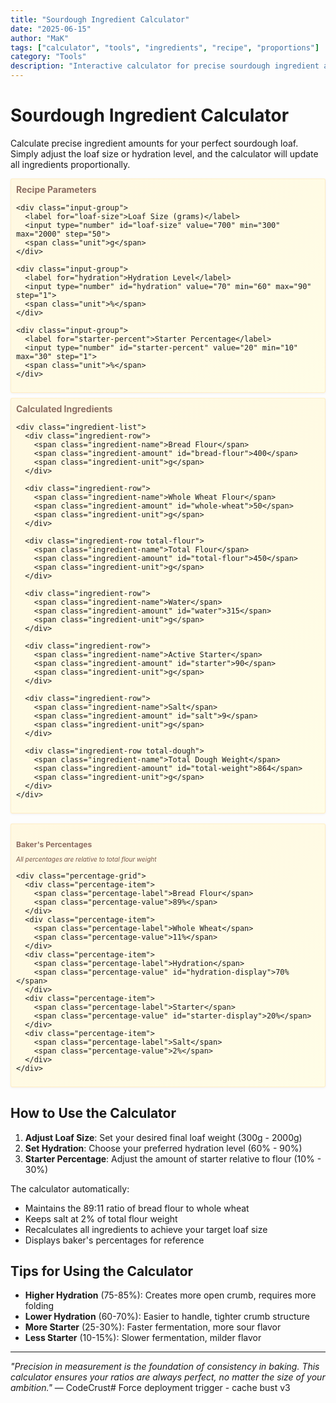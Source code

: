 ```yaml
---
title: "Sourdough Ingredient Calculator"
date: "2025-06-15"
author: "MaK"
tags: ["calculator", "tools", "ingredients", "recipe", "proportions"]
category: "Tools"
description: "Interactive calculator for precise sourdough ingredient amounts based on loaf size and hydration"
---
```


# Sourdough Ingredient Calculator

Calculate precise ingredient amounts for your perfect sourdough loaf. Simply adjust the loaf size or hydration level, and the calculator will update all ingredients proportionally.

<div class="calculator-container">
  <div class="calculator-card">
    <h2>Recipe Parameters</h2>
    
    <div class="input-group">
      <label for="loaf-size">Loaf Size (grams)</label>
      <input type="number" id="loaf-size" value="700" min="300" max="2000" step="50">
      <span class="unit">g</span>
    </div>
    
    <div class="input-group">
      <label for="hydration">Hydration Level</label>
      <input type="number" id="hydration" value="70" min="60" max="90" step="1">
      <span class="unit">%</span>
    </div>
    
    <div class="input-group">
      <label for="starter-percent">Starter Percentage</label>
      <input type="number" id="starter-percent" value="20" min="10" max="30" step="1">
      <span class="unit">%</span>
    </div>
  </div>
  
  <div class="results-card">
    <h2>Calculated Ingredients</h2>
    
    <div class="ingredient-list">
      <div class="ingredient-row">
        <span class="ingredient-name">Bread Flour</span>
        <span class="ingredient-amount" id="bread-flour">400</span>
        <span class="ingredient-unit">g</span>
      </div>
      
      <div class="ingredient-row">
        <span class="ingredient-name">Whole Wheat Flour</span>
        <span class="ingredient-amount" id="whole-wheat">50</span>
        <span class="ingredient-unit">g</span>
      </div>
      
      <div class="ingredient-row total-flour">
        <span class="ingredient-name">Total Flour</span>
        <span class="ingredient-amount" id="total-flour">450</span>
        <span class="ingredient-unit">g</span>
      </div>
      
      <div class="ingredient-row">
        <span class="ingredient-name">Water</span>
        <span class="ingredient-amount" id="water">315</span>
        <span class="ingredient-unit">g</span>
      </div>
      
      <div class="ingredient-row">
        <span class="ingredient-name">Active Starter</span>
        <span class="ingredient-amount" id="starter">90</span>
        <span class="ingredient-unit">g</span>
      </div>
      
      <div class="ingredient-row">
        <span class="ingredient-name">Salt</span>
        <span class="ingredient-amount" id="salt">9</span>
        <span class="ingredient-unit">g</span>
      </div>
      
      <div class="ingredient-row total-dough">
        <span class="ingredient-name">Total Dough Weight</span>
        <span class="ingredient-amount" id="total-weight">864</span>
        <span class="ingredient-unit">g</span>
      </div>
    </div>
  </div>
  
  <div class="baker-percentages">
    <h3>Baker's Percentages</h3>
    <p class="percentage-info">All percentages are relative to total flour weight</p>
    
    <div class="percentage-grid">
      <div class="percentage-item">
        <span class="percentage-label">Bread Flour</span>
        <span class="percentage-value">89%</span>
      </div>
      <div class="percentage-item">
        <span class="percentage-label">Whole Wheat</span>
        <span class="percentage-value">11%</span>
      </div>
      <div class="percentage-item">
        <span class="percentage-label">Hydration</span>
        <span class="percentage-value" id="hydration-display">70%</span>
      </div>
      <div class="percentage-item">
        <span class="percentage-label">Starter</span>
        <span class="percentage-value" id="starter-display">20%</span>
      </div>
      <div class="percentage-item">
        <span class="percentage-label">Salt</span>
        <span class="percentage-value">2%</span>
      </div>
    </div>
  </div>
</div>

<script>
// Sourdough Calculator Logic
(function() {
  // Get input elements
  const loafSizeInput = document.getElementById('loaf-size');
  const hydrationInput = document.getElementById('hydration');
  const starterPercentInput = document.getElementById('starter-percent');
  
  // Get output elements
  const breadFlourEl = document.getElementById('bread-flour');
  const wholeWheatEl = document.getElementById('whole-wheat');
  const totalFlourEl = document.getElementById('total-flour');
  const waterEl = document.getElementById('water');
  const starterEl = document.getElementById('starter');
  const saltEl = document.getElementById('salt');
  const totalWeightEl = document.getElementById('total-weight');
  const hydrationDisplayEl = document.getElementById('hydration-display');
  const starterDisplayEl = document.getElementById('starter-display');
  
  // Constants
  const BREAD_FLOUR_RATIO = 0.89; // 89% of total flour
  const WHOLE_WHEAT_RATIO = 0.11; // 11% of total flour
  const SALT_PERCENTAGE = 0.02; // 2% of flour weight
  
  function calculateIngredients() {
    const targetLoafSize = parseFloat(loafSizeInput.value);
    const hydrationPercent = parseFloat(hydrationInput.value) / 100;
    const starterPercent = parseFloat(starterPercentInput.value) / 100;
    
    // Back-calculate flour amount from target loaf size
    // Total = Flour + Water + Starter + Salt
    // Total = Flour + (Flour * Hydration) + (Flour * StarterPercent) + (Flour * 0.02)
    // Total = Flour * (1 + Hydration + StarterPercent + 0.02)
    const totalFlour = targetLoafSize / (1 + hydrationPercent + starterPercent + SALT_PERCENTAGE);
    
    // Calculate individual ingredients
    const breadFlour = Math.round(totalFlour * BREAD_FLOUR_RATIO);
    const wholeWheat = Math.round(totalFlour * WHOLE_WHEAT_RATIO);
    const actualTotalFlour = breadFlour + wholeWheat;
    const water = Math.round(actualTotalFlour * hydrationPercent);
    const starter = Math.round(actualTotalFlour * starterPercent);
    const salt = Math.round(actualTotalFlour * SALT_PERCENTAGE);
    const totalWeight = actualTotalFlour + water + starter + salt;
    
    // Update display
    breadFlourEl.textContent = breadFlour;
    wholeWheatEl.textContent = wholeWheat;
    totalFlourEl.textContent = actualTotalFlour;
    waterEl.textContent = water;
    starterEl.textContent = starter;
    saltEl.textContent = salt;
    totalWeightEl.textContent = totalWeight;
    hydrationDisplayEl.textContent = hydrationInput.value + '%';
    starterDisplayEl.textContent = starterPercentInput.value + '%';
  }
  
  // Add event listeners
  loafSizeInput.addEventListener('input', calculateIngredients);
  hydrationInput.addEventListener('input', calculateIngredients);
  starterPercentInput.addEventListener('input', calculateIngredients);
  
  // Initial calculation
  calculateIngredients();
})();
</script>

<style>
.calculator-container {
  display: grid;
  gap: 0.5rem;
  margin: 0.5rem 0;
}

.calculator-card, .results-card, .baker-percentages {
  background: linear-gradient(135deg, #fff8e1 0%, #fffde7 100%);
  border-radius: 3px;
  padding: 0.5rem;
  box-shadow: 0 1px 3px rgba(141, 110, 99, 0.1);
  border: 1px solid rgba(255, 183, 77, 0.2);
}

.calculator-card h2, .results-card h2 {
  color: #8d6e63;
  margin-top: 0;
  margin-bottom: 0.375rem;
  font-size: 0.875rem;
}

.input-group {
  margin-bottom: 0.375rem;
  display: grid;
  grid-template-columns: 1fr 95px auto;
  align-items: center;
  gap: 0.25rem;
}

.input-group label {
  font-weight: 600;
  color: #5d4037;
  font-size: 0.75rem;
}

.input-group input {
  padding: 0.1875rem 0.25rem;
  border: 1px solid #ffb74d;
  border-radius: 2px;
  font-size: 0.7rem;
  font-weight: 600;
  text-align: center;
  width: 75px;
  transition: all 0.3s ease;
}

.input-group input:focus {
  outline: none;
  border-color: #8d6e63;
  box-shadow: 0 0 0 3px rgba(141, 110, 99, 0.1);
}

.unit {
  font-weight: 600;
  color: #8d6e63;
  font-size: 0.7rem;
}

.ingredient-list {
  display: flex;
  flex-direction: column;
  gap: 0.1875rem;
}

.ingredient-row {
  display: grid;
  grid-template-columns: 1fr auto auto;
  align-items: center;
  padding: 0.1875rem;
  background: rgba(255, 255, 255, 0.7);
  border-radius: 2px;
  transition: background 0.2s ease;
}

.ingredient-row:hover {
  background: rgba(255, 255, 255, 0.9);
}

.ingredient-name {
  font-weight: 500;
  color: #5d4037;
  font-size: 0.7rem;
}

.ingredient-amount {
  font-size: 0.7rem;
  font-weight: 700;
  color: #8d6e63;
  text-align: right;
  min-width: 15px;
}

.ingredient-unit {
  color: #8d6e63;
  font-weight: 600;
  margin-left: 0.125rem;
  font-size: 0.7rem;
}

.total-flour, .total-dough {
  background: linear-gradient(135deg, #ffb74d 0%, #ffa726 100%) !important;
  color: white;
  font-weight: 700;
  margin-top: 0.125rem;
}

.total-flour .ingredient-name,
.total-flour .ingredient-amount,
.total-flour .ingredient-unit,
.total-dough .ingredient-name,
.total-dough .ingredient-amount,
.total-dough .ingredient-unit {
  color: white !important;
}

.baker-percentages {
  margin-top: 0.5rem;
}

.baker-percentages h3 {
  color: #8d6e63;
  margin-bottom: 0.125rem;
  font-size: 0.75rem;
}

.percentage-info {
  color: #795548;
  font-style: italic;
  margin-bottom: 0.375rem;
  font-size: 0.625rem;
}

.percentage-grid {
  display: grid;
  grid-template-columns: repeat(auto-fit, minmax(37.5px, 1fr));
  gap: 0.25rem;
}

.percentage-item {
  background: white;
  padding: 0.25rem;
  border-radius: 2px;
  text-align: center;
  border: 1px solid rgba(141, 110, 99, 0.2);
}

.percentage-label {
  display: block;
  font-size: 0.625rem;
  color: #795548;
  margin-bottom: 0.125rem;
}

.percentage-value {
  display: block;
  font-size: 0.7rem;
  font-weight: 700;
  color: #8d6e63;
}

/* Responsive design */
@media (max-width: 768px) {
  .input-group {
    grid-template-columns: 1fr;
    text-align: center;
    justify-items: center;
  }
  
  .input-group input {
    width: 100%;
    max-width: 100px;
    margin: 0 auto;
  }
  
  .ingredient-row {
    grid-template-columns: 1fr auto auto;
  }
}
</style>

## How to Use the Calculator

1. **Adjust Loaf Size**: Set your desired final loaf weight (300g - 2000g)
2. **Set Hydration**: Choose your preferred hydration level (60% - 90%)
3. **Starter Percentage**: Adjust the amount of starter relative to flour (10% - 30%)

The calculator automatically:

- Maintains the 89:11 ratio of bread flour to whole wheat
- Keeps salt at 2% of total flour weight
- Recalculates all ingredients to achieve your target loaf size
- Displays baker's percentages for reference

## Tips for Using the Calculator

- **Higher Hydration** (75-85%): Creates more open crumb, requires more folding
- **Lower Hydration** (60-70%): Easier to handle, tighter crumb structure
- **More Starter** (25-30%): Faster fermentation, more sour flavor
- **Less Starter** (10-15%): Slower fermentation, milder flavor

---

*"Precision in measurement is the foundation of consistency in baking. This calculator ensures your ratios are always perfect, no matter the size of your ambition."* — CodeCrust# Force deployment trigger - cache bust v3

